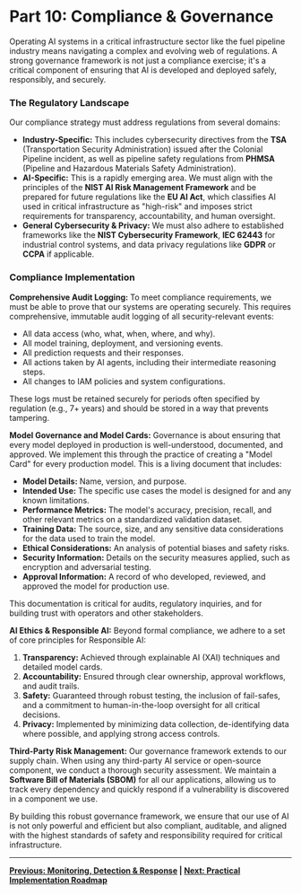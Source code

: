 # Part 10: Compliance & Governance

Operating AI systems in a critical infrastructure sector like the fuel pipeline industry means navigating a complex and evolving web of regulations. A strong governance framework is not just a compliance exercise; it's a critical component of ensuring that AI is developed and deployed safely, responsibly, and securely.

### The Regulatory Landscape

Our compliance strategy must address regulations from several domains:

-   **Industry-Specific:** This includes cybersecurity directives from the **TSA** (Transportation Security Administration) issued after the Colonial Pipeline incident, as well as pipeline safety regulations from **PHMSA** (Pipeline and Hazardous Materials Safety Administration).
-   **AI-Specific:** This is a rapidly emerging area. We must align with the principles of the **NIST AI Risk Management Framework** and be prepared for future regulations like the **EU AI Act**, which classifies AI used in critical infrastructure as "high-risk" and imposes strict requirements for transparency, accountability, and human oversight.
-   **General Cybersecurity & Privacy:** We must also adhere to established frameworks like the **NIST Cybersecurity Framework**, **IEC 62443** for industrial control systems, and data privacy regulations like **GDPR** or **CCPA** if applicable.

### Compliance Implementation

**Comprehensive Audit Logging:**
To meet compliance requirements, we must be able to prove that our systems are operating securely. This requires comprehensive, immutable audit logging of all security-relevant events:
-   All data access (who, what, when, where, and why).
-   All model training, deployment, and versioning events.
-   All prediction requests and their responses.
-   All actions taken by AI agents, including their intermediate reasoning steps.
-   All changes to IAM policies and system configurations.

These logs must be retained securely for periods often specified by regulation (e.g., 7+ years) and should be stored in a way that prevents tampering.

**Model Governance and Model Cards:**
Governance is about ensuring that every model deployed in production is well-understood, documented, and approved. We implement this through the practice of creating a "Model Card" for every production model. This is a living document that includes:

-   **Model Details:** Name, version, and purpose.
-   **Intended Use:** The specific use cases the model is designed for and any known limitations.
-   **Performance Metrics:** The model's accuracy, precision, recall, and other relevant metrics on a standardized validation dataset.
-   **Training Data:** The source, size, and any sensitive data considerations for the data used to train the model.
-   **Ethical Considerations:** An analysis of potential biases and safety risks.
-   **Security Information:** Details on the security measures applied, such as encryption and adversarial testing.
-   **Approval Information:** A record of who developed, reviewed, and approved the model for production use.

This documentation is critical for audits, regulatory inquiries, and for building trust with operators and other stakeholders.

**AI Ethics & Responsible AI:**
Beyond formal compliance, we adhere to a set of core principles for Responsible AI:
1.  **Transparency:** Achieved through explainable AI (XAI) techniques and detailed model cards.
2.  **Accountability:** Ensured through clear ownership, approval workflows, and audit trails.
3.  **Safety:** Guaranteed through robust testing, the inclusion of fail-safes, and a commitment to human-in-the-loop oversight for all critical decisions.
4.  **Privacy:** Implemented by minimizing data collection, de-identifying data where possible, and applying strong access controls.

**Third-Party Risk Management:**
Our governance framework extends to our supply chain. When using any third-party AI service or open-source component, we conduct a thorough security assessment. We maintain a **Software Bill of Materials (SBOM)** for all our applications, allowing us to track every dependency and quickly respond if a vulnerability is discovered in a component we use.

By building this robust governance framework, we ensure that our use of AI is not only powerful and efficient but also compliant, auditable, and aligned with the highest standards of safety and responsibility required for critical infrastructure.

---
**[Previous: Monitoring, Detection & Response](./09_monitoring_and_response.md) | [Next: Practical Implementation Roadmap](./11_implementation_roadmap.md)**